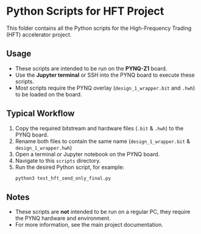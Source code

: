 # Python Scripts for HFT Project

This folder contains all the Python scripts for the High-Frequency Trading (HFT) accelerator project.

## Usage

- These scripts are intended to be run on the **PYNQ-Z1** board.
- Use the **Jupyter terminal** or SSH into the PYNQ board to execute these scripts.
- Most scripts require the PYNQ overlay (`design_1_wrapper.bit` and `.hwh`) to be loaded on the board.

## Typical Workflow

1. Copy the required bitstream and hardware files (`.bit` & `.hwh`) to the PYNQ board.
2. Rename both files to contain the same name (`design_1_wrapper.bit` & `design_1_wrapper.hwh`) 
3. Open a terminal or Jupyter notebook on the PYNQ board.
4. Navigate to this `scripts` directory.
5. Run the desired Python script, for example:
   ```bash
   python3 test_hft_send_only_final.py
   ```

## Notes

- These scripts are **not** intended to be run on a regular PC, they require the PYNQ hardware and environment.
- For more information, see the main project documentation. 
